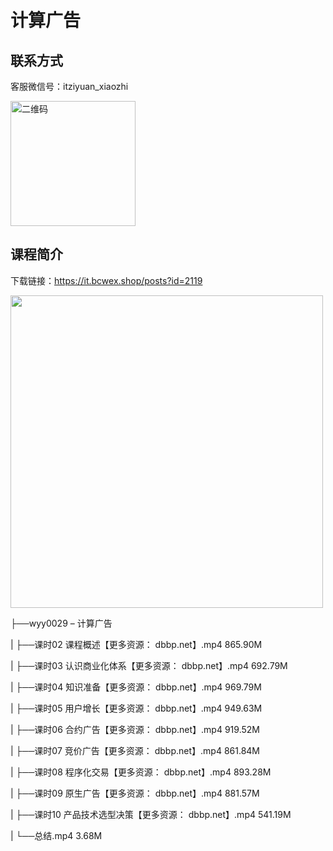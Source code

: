 # 计算广告

## 联系方式

客服微信号：itziyuan_xiaozhi

<img src="https://ziyuanyun.oss-cn-guangzhou.aliyuncs.com/common/20240614073449/666b82192834a.jpg" width="200" height="200" alt="二维码">

## 课程简介

下载链接：https://it.bcwex.shop/posts?id=2119

<img src="https://ziyuanyun.oss-cn-guangzhou.aliyuncs.com/yun/20240515183653/664490454ba91.jpg" width="500" alt="">

  ├──wyy0029 &#8211; 计算广告

 | ├──课时02 课程概述【更多资源： dbbp.net】.mp4 865.90M

 | ├──课时03 认识商业化体系【更多资源： dbbp.net】.mp4 692.79M

 | ├──课时04 知识准备【更多资源： dbbp.net】.mp4 969.79M

 | ├──课时05 用户增长【更多资源： dbbp.net】.mp4 949.63M

 | ├──课时06 合约广告【更多资源： dbbp.net】.mp4 919.52M

 | ├──课时07 竞价广告【更多资源： dbbp.net】.mp4 861.84M

 | ├──课时08 程序化交易【更多资源： dbbp.net】.mp4 893.28M

 | ├──课时09 原生广告【更多资源： dbbp.net】.mp4 881.57M

 | ├──课时10 产品技术选型决策【更多资源： dbbp.net】.mp4 541.19M

 | └──总结.mp4 3.68M

  